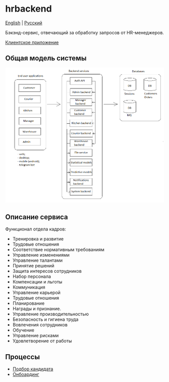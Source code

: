 # hrbackend

[English](hrbackend.md) | [Русский](hrbackend.ru.md)

Бэкэнд-сервис, отвечающий за обработку запросов от HR-менеджеров.

[Клиентское приложение](../frontend/hrclient.ru.md)

## Общая модель системы 

![system_overall](../img/system_overall.png)

## Описание сервиса

Функционал отдела кадров:
- Тренировка и развитие
- Трудовые отношения
- Соответствие нормативным требованиям
- Управление изменениями
- Управление талантами
- Принятие решений
- Защита интересов сотрудников
- Набор персонала
- Компенсации и льготы
- Коммуникация
- Управление карьерой
- Трудовые отношения
- Планирование
- Награды и признание.
- Управление производительностью
- Безопасность и гигиена труда
- Вовлечения сотрудников
- Обучение
- Управление рисками
- Удовлетворение от работы

## Процессы

- [Подбор кандидата](../processes/hr/candidateselection.ru.md)
- [Онбоардинг](../processes/hr/onboarding.ru.md)
